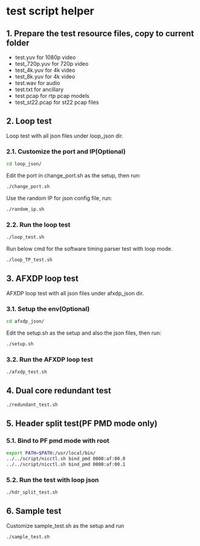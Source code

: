 # test script helper

## 1. Prepare the test resource files, copy to current folder

* test.yuv for 1080p video
* test_720p.yuv for 720p video
* test_4k.yuv for 4k video
* test_8k.yuv for 4k video
* test.wav for audio
* test.txt for ancillary
* test.pcap for rtp pcap models
* test_st22.pcap for st22 pcap files

## 2. Loop test

Loop test with all json files under loop_json dir.

### 2.1. Customize the port and IP(Optional)

```bash
cd loop_json/
```

Edit the port in change_port.sh as the setup, then run:

```bash
./change_port.sh
```

Use the random IP for json config file, run:

```bash
./random_ip.sh
```

### 2.2. Run the loop test

```bash
./loop_test.sh
```

Run below cmd for the software timing parser test with loop mode.

```bash
./loop_TP_test.sh
```

## 3. AFXDP loop test

AFXDP loop test with all json files under afxdp_json dir.

### 3.1. Setup the env(Optional)

```bash
cd afxdp_json/
```

Edit the setup.sh as the setup and also the json files, then run:

```bash
./setup.sh
```

### 3.2. Run the AFXDP loop test

```bash
./afxdp_test.sh
```

## 4. Dual core redundant test

```bash
./redundant_test.sh
```

## 5. Header split test(PF PMD mode only)

### 5.1. Bind to PF pmd mode with root

```bash
export PATH=$PATH:/usr/local/bin/
../../script/nicctl.sh bind_pmd 0000:af:00.0
../../script/nicctl.sh bind_pmd 0000:af:00.1
```

### 5.2. Run the test with loop json

```bash
./hdr_split_test.sh
```

## 6. Sample test

Customize sample_test.sh as the setup and run

```bash
./sample_test.sh
```
